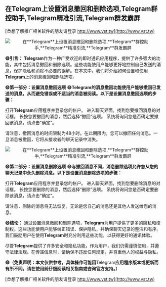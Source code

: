 ## **在**Telegram**上设置消息撤回和删除选项,**Telegram**群控助手,**Telegram**精准引流,**Telegram**群发霸屏**

[😍想了解推广相关软件的朋友请登录 http://www.vst.tw](http://www.vst.tw)

 <center><img src="https://vst.tw/MP4/tuiguang/png/3.png" alt="在**Telegram**上设置消息撤回和删除选项,**Telegram**群控助手,**Telegram**精准引流,**Telegram**群发霸屏"></center>

**😄引言：**
**Telegram**作为一种广受欢迎的即时通讯应用程序，提供了许多强大的功能，其中包括消息撤回和删除选项。这些功能使用户能够更好地控制自己发送的消息，保护隐私和消除不必要的误解。在本文中，我们将介绍如何设置和使用**Telegram**上的消息撤回和删除选项。

**😄第一部分：设置消息撤回选项**
**😄**Telegram**的消息撤回功能使用户能够撤回已发送的消息，从而避免错误或不适当的消息被阅读。以下是设置消息撤回选项的步骤：**

打开**Telegram**应用程序并登录您的帐户。
进入聊天界面，找到您要撤回消息的对话框。
长按您要撤回的消息，然后选择“撤回”选项。
系统将询问您是否确定要撤回该消息，请点击“确定”。

请注意，撤回消息的时间限制为48小时。在此期限内，您可以撤回任何消息。一旦消息被撤回，它将从接收者的聊天记录中消失。

 <center><img src="https://vst.tw/MP4/tuiguang/png/6.png" alt="在**Telegram**上设置消息撤回和删除选项,**Telegram**群控助手,**Telegram**精准引流,**Telegram**群发霸屏"></center>

**😄第二部分：设置消息删除选项**
**😄与撤回消息不同，消息删除选项允许您从您的聊天记录中永久删除消息。以下是设置消息删除选项的步骤：**

打开**Telegram**应用程序并登录您的帐户。
进入聊天界面，找到您要删除消息的对话框。
长按您要删除的消息，然后选择“删除”选项。
系统将询问您是否确定要删除该消息，请点击“确定”。

请注意，删除的消息将无法恢复，无论是您自己的消息还是其他人发送给您的消息。

**😄结论：**
通过设置消息撤回和删除选项，**Telegram**为用户提供了更多的隐私和控制权。这些功能使用户能够纠正错误、保护隐私，并确保聊天记录的整洁和有序。我们鼓励用户在使用**Telegram**时充分利用这些功能，以获得更好的通讯体验。

尽管**Telegram**提供了许多安全和隐私功能，作为用户，我们仍需谨慎使用，并遵守法律法规。在传递信息时，请确保不违反任何规定，并尊重他人的权益与隐私。

**😄（免责声明：本文仅供参考，具体操作可能因**Telegram**应用程序版本或更新而有所不同。请在使用前仔细阅读相关指南或咨询官方支持。）**

[😍想了解推广相关软件的朋友请登录 http://www.vst.tw](http://www.vst.tw)



